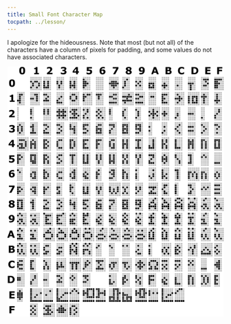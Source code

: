 ```yaml
---
title: Small Font Character Map
tocpath: ../lesson/
---
```


I apologize for the hideousness. Note that most (but not all) of the
characters have a column of pixels for padding, and some values do
not have associated characters.

![](../img/smfont.png)

